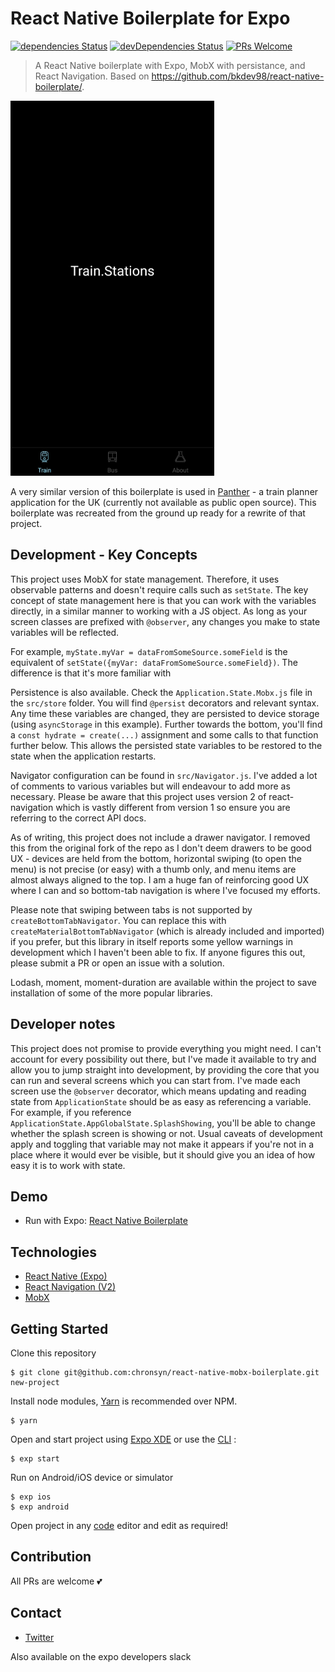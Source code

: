 # React Native Boilerplate for Expo

[![dependencies Status](https://david-dm.org/chronsyn/react-native-mobx-boilerplate/status.svg?style=flat-square)](https://david-dm.org/chronsyn/react-native-mobx-boilerplate/status.svg)
[![devDependencies Status](https://david-dm.org/chronsyn/react-native-mobx-boilerplate/dev-status.svg?style=flat-square)](https://david-dm.org/chronsyn/react-native-mobx-boilerplate?type=dev)
[![PRs Welcome](https://img.shields.io/badge/PRs-welcome-brightgreen.svg?style=flat-square)](http://makeapullrequest.com)

> A React Native boilerplate with Expo, MobX with persistance, and React Navigation. Based on https://github.com/bkdev98/react-native-boilerplate/.

<img alt="React Native Boilerplate" src="assets/images/UIView.jpg" height="600px">

A very similar version of this boilerplate is used in [Panther](https://play.google.com/store/apps/details?id=com.iocube.panther) - a train planner application for the UK (currently not available as public open source). This boilerplate was recreated from the ground up ready for a rewrite of that project.

## Development - Key Concepts

This project uses MobX for state management. Therefore, it uses observable patterns and doesn't require calls such as `setState`. The key concept of state management here is that you can work with the variables directly, in a similar manner to working with a JS object. As long as your screen classes are prefixed with `@observer`, any changes you make to state variables will be reflected.

For example, `myState.myVar = dataFromSomeSource.someField` is the equivalent of `setState({myVar: dataFromSomeSource.someField})`. The difference is that it's more familiar with

Persistence is also available. Check the `Application.State.Mobx.js` file in the `src/store` folder. You will find `@persist` decorators and relevant syntax. Any time these variables are changed, they are persisted to device storage (using `asyncStorage` in this example). Further towards the bottom, you'll find a `const hydrate = create(...)` assignment and some calls to that function further below. This allows the persisted state variables to be restored to the state when the application restarts.

Navigator configuration can be found in `src/Navigator.js`. I've added a lot of comments to various variables but will endeavour to add more as necessary. Please be aware that this project uses version 2 of react-navigation which is vastly different from version 1 so ensure you are referring to the correct API docs.

As of writing, this project does not include a drawer navigator. I removed this from the original fork of the repo as I don't deem drawers to be good UX - devices are held from the bottom, horizontal swiping (to open the menu) is not precise (or easy) with a thumb only, and menu items are almost always aligned to the top. I am a huge fan of reinforcing good UX where I can and so bottom-tab navigation is where I've focused my efforts.

Please note that swiping between tabs is not supported by `createBottomTabNavigator`. You can replace this with `createMaterialBottomTabNavigator` (which is already included and imported) if you prefer, but this library in itself reports some yellow warnings in development which I haven't been able to fix. If anyone figures this out, please submit a PR or open an issue with a solution.

Lodash, moment, moment-duration are available within the project to save installation of some of the more popular libraries.

## Developer notes

This project does not promise to provide everything you might need. I can't account for every possibility out there, but I've made it available to try and allow you to jump straight into development, by providing the core that you can run and several screens which you can start from. I've made each screen use the `@observer` decorator, which means updating and reading state from `ApplicationState` should be as easy as referencing a variable. For example, if you reference `ApplicationState.AppGlobalState.SplashShowing`, you'll be able to change whether the splash screen is showing or not. Usual caveats of development apply and toggling that variable may not make it appears if you're not in a place where it would ever be visible, but it should give you an idea of how easy it is to work with state.

## Demo

- Run with Expo: [React Native Boilerplate](https://expo.io/@chronsyn/react-native-mobx-boilerplate)

## Technologies
- [React Native (Expo)](https://docs.expo.io/versions/latest/)
- [React Navigation (V2)](https://reactnavigation.org/)
- [MobX](https://mobx.js.org)

## Getting Started
Clone this repository
```
$ git clone git@github.com:chronsyn/react-native-mobx-boilerplate.git new-project
```
Install node modules, [Yarn](https://yarnpkg.com/en/) is recommended over NPM.
```
$ yarn
```
Open and start project using [Expo XDE](https://expo.io/tools) or use the [CLI](https://github.com/expo/exp) :
```
$ exp start
```
Run on Android/iOS device or simulator
```
$ exp ios
$ exp android
```
Open project in any [code](https://code.visualstudio.com/) editor and edit as required!



## Contribution
All PRs are welcome 💕

## Contact
- [Twitter](https://twitter.com/chronsyn)

Also available on the expo developers slack
